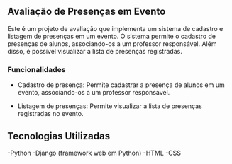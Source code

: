 ## Avaliação de Presenças em Evento
Este é um projeto de avaliação que implementa um sistema de cadastro e listagem de presenças em um evento. O sistema permite o cadastro de presenças de alunos, associando-os a um professor responsável. Além disso, é possível visualizar a lista de presenças registradas.

### Funcionalidades
- Cadastro de presença: Permite cadastrar a presença de alunos em um evento, associando-os a um professor responsável.

- Listagem de presenças: Permite visualizar a lista de presenças registradas no evento.

## Tecnologias Utilizadas
-Python
-Django (framework web em Python)
-HTML
-CSS


